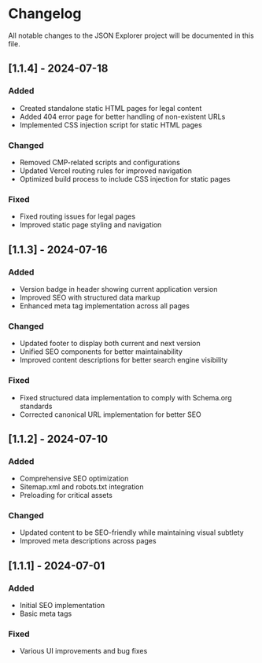 # Changelog

All notable changes to the JSON Explorer project will be documented in this file.

## [1.1.4] - 2024-07-18

### Added
- Created standalone static HTML pages for legal content
- Added 404 error page for better handling of non-existent URLs
- Implemented CSS injection script for static HTML pages

### Changed
- Removed CMP-related scripts and configurations
- Updated Vercel routing rules for improved navigation
- Optimized build process to include CSS injection for static pages

### Fixed
- Fixed routing issues for legal pages
- Improved static page styling and navigation

## [1.1.3] - 2024-07-16

### Added
- Version badge in header showing current application version
- Improved SEO with structured data markup
- Enhanced meta tag implementation across all pages

### Changed
- Updated footer to display both current and next version
- Unified SEO components for better maintainability
- Improved content descriptions for better search engine visibility

### Fixed
- Fixed structured data implementation to comply with Schema.org standards
- Corrected canonical URL implementation for better SEO

## [1.1.2] - 2024-07-10

### Added
- Comprehensive SEO optimization
- Sitemap.xml and robots.txt integration
- Preloading for critical assets

### Changed
- Updated content to be SEO-friendly while maintaining visual subtlety
- Improved meta descriptions across pages

## [1.1.1] - 2024-07-01

### Added
- Initial SEO implementation
- Basic meta tags

### Fixed
- Various UI improvements and bug fixes
